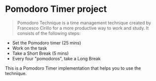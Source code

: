 # Pomodoro Timer project
> Pomodoro Technique is a time management technique created by Francesco Cirillo for a more productive way to work
and study. It consists of the following steps:
- Set the Pomodoro timer (25 mins)
- Work on the task
- Take a Short Break (5 mins)
- Every four "pomodoros", take a Long Break

This is a Pomodoro Timer implementation that helps you to use the technique.
